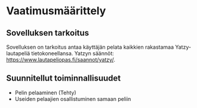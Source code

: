 # Vaatimusmäärittely 

## Sovelluksen tarkoitus

Sovelluksen on tarkoitus antaa käyttäjän pelata kaikkien rakastamaa Yatzy-lautapeliä tietokoneellansa. Yatzyn säännöt: https://www.lautapeliopas.fi/saannot/yatzy/.

## Suunnitellut toiminnallisuudet

- Pelin pelaaminen (Tehty)
- Useiden pelaajien osallistuminen samaan peliin
